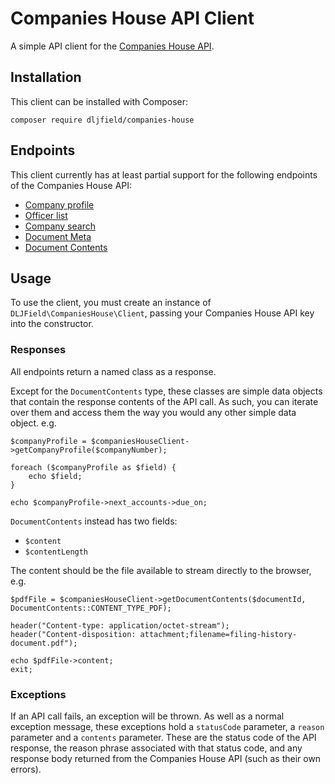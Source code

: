 # Companies House API Client

A simple API client for the [Companies House API](https://developer.companieshouse.gov.uk/api/docs/index.html).

## Installation

This client can be installed with Composer:

```
composer require dljfield/companies-house
```

## Endpoints

This client currently has at least partial support for the following endpoints of the Companies House API:

- [Company profile](https://developer.companieshouse.gov.uk/api/docs/company/company_number/company_number.html)
- [Officer list](https://developer.companieshouse.gov.uk/api/docs/company/company_number/officers/officers.html)
- [Company search](https://developer.companieshouse.gov.uk/api/docs/search/companies/companysearch.html)
- [Document Meta](https://developer.companieshouse.gov.uk/document/docs/document/id/fetchDocumentMeta.html)
- [Document Contents](https://developer.companieshouse.gov.uk/document/docs/document/id/content/fetchDocument.html)


## Usage

To use the client, you must create an instance of `DLJField\CompaniesHouse\Client`, passing your Companies House API key into the constructor.

### Responses

All endpoints return a named class as a response. 

Except for the `DocumentContents` type, these classes are simple data objects that contain the response contents of the API call. As such, you can iterate over them and access them the way you would any other simple data object. e.g.

```
$companyProfile = $companiesHouseClient->getCompanyProfile($companyNumber);

foreach ($companyProfile as $field) {
    echo $field;
}

echo $companyProfile->next_accounts->due_on;
```

`DocumentContents` instead has two fields:
- `$content`
- `$contentLength`

The content should be the file available to stream directly to the browser, e.g.

```
$pdfFile = $companiesHouseClient->getDocumentContents($documentId, DocumentContents::CONTENT_TYPE_PDF);

header("Content-type: application/octet-stream");
header("Content-disposition: attachment;filename=filing-history-document.pdf");

echo $pdfFile->content;
exit;
```

### Exceptions
If an API call fails, an exception will be thrown. As well as a normal exception message, these exceptions hold a `statusCode` parameter, a `reason` parameter and a `contents` parameter. These are the status code of the API response, the reason phrase associated with that status code, and any response body returned from the Companies House API (such as their own errors). 
